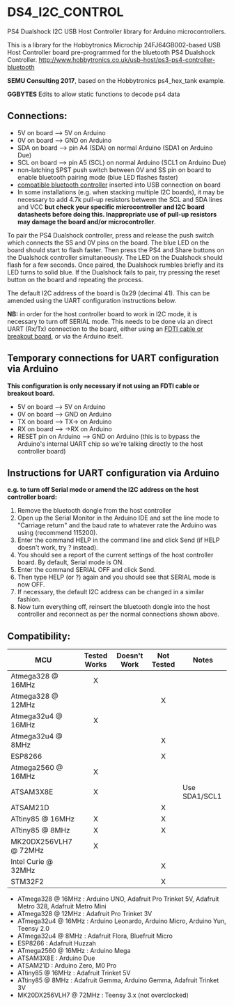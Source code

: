 
# DS4_I2C_CONTROL
PS4 Dualshock I2C USB Host Controller library for Arduino microcontrollers.

This is a library for the Hobbytronics Microchip 24FJ64GB002-based USB Host Controller board pre-programmed for the bluetooth PS4 Dualshock Controller.
http://www.hobbytronics.co.uk/usb-host/ps3-ps4-controller-bluetooth
   
**SEMU Consulting 2017**, based on the Hobbytronics ps4_hex_tank example.

**GGBYTES**  Edits to allow static functions to decode ps4 data

## Connections:
   * 5V on board --> 5V on Arduino
   * 0V on board --> GND on Arduino
   * SDA on board --> pin A4 (SDA) on normal Arduino (SDA1 on Arduino Due)
   * SCL on board --> pin A5 (SCL) on normal Arduino (SCL1 on Arduino Due)
   * non-latching SPST push switch between 0V and SS pin on board to enable bluetooth pairing mode (blue LED flashes faster)
   * [compatible bluetooth controller](http://www.hobbytronics.co.uk/bluetooth-4-dongle) inserted into USB connection on board
   * In some installations (e.g. when stacking multiple I2C boards), it may be necessary to add 4.7k pull-up resistors between the SCL and SDA lines and VCC **but check your specific microcontroller and I2C board datasheets before doing this. Inappropriate use of pull-up resistors may damage the board and/or microcontroller**.

To pair the PS4 Dualshock controller, press and release the push switch which connects the SS and 0V pins on the board. The blue LED on the board should start to flash faster. Then press the PS4 and Share buttons on the Dualshock controller simultaneously. The LED on the Dualshock should flash for a few seconds. Once paired, the Dualshock rumbles briefly and its LED turns to solid blue. If the Dualshock fails to pair, try pressing the reset button on the board and repeating the process.

The default I2C address of the board is 0x29 (decimal 41). This can be amended using the UART configuration instructions below.

**NB:** in order for the host controller board to work in I2C mode, it is necessary to turn off SERIAL mode. This needs to be done via an  direct UART (Rx/Tx) connection to the board, either using an [FDTI cable or breakout board](http://www.hobbytronics.co.uk/ftdi-basic), or via the Arduino itself.

## Temporary connections for UART configuration via Arduino 

**This configuration is only necessary if not using an FDTI cable or breakout board.**

   * 5V on board --> 5V on Arduino
   * 0V on board --> GND on Arduino
   * TX on board --> TX-> on Arduino
   * RX on board --> ->RX on Arduino
   * RESET pin on Arduino --> GND on Arduino (this is to bypass the Arduino's internal UART chip so we're talking directly to the host controller board)

## Instructions for UART configuration via Arduino 

**e.g. to turn off Serial mode or amend the I2C address on the host controller board:**

   1. Remove the bluetooth dongle from the host controller
   2. Open up the Serial Monitor in the Arduino IDE and set the line mode to "Carriage return" and the baud rate to whatever rate the Arduino was using (recommend 115200).
   3. Enter the command HELP in the command line and click Send (if HELP doesn't work, try ? instead). 
   4. You should see a report of the current settings of the host controller board. By default, Serial mode is ON.
   5. Enter the command SERIAL OFF and click Send.
   6. Then type HELP (or ?) again and you should see that SERIAL mode is now OFF.
   7. If necessary, the default I2C address can be changed in a similar fashion.
   8. Now turn everything off, reinsert the bluetooth dongle into the host controller and reconnect as per the normal connections shown above.

<!-- START COMPATIBILITY TABLE -->

## Compatibility:

MCU                | Tested Works | Doesn't Work | Not Tested  | Notes
------------------ | :----------: | :----------: | :---------: | -----
Atmega328 @ 16MHz  |      X       |             |            | 
Atmega328 @ 12MHz  |              |             |     X      | 
Atmega32u4 @ 16MHz |      X       |             |            | 
Atmega32u4 @ 8MHz  |              |             |     X      | 
ESP8266            |              |             |     X      | 
Atmega2560 @ 16MHz |      X       |             |            | 
ATSAM3X8E          |      X       |             |            | Use SDA1/SCL1
ATSAM21D           |              |             |     X      | 
ATtiny85 @ 16MHz   |      X       |             |     X      | 
ATtiny85 @ 8MHz    |      X       |             |     X      | 
MK20DX256VLH7 @ 72MHz |      X       |             |            |
Intel Curie @ 32MHz |             |             |     X       | 
STM32F2            |             |             |     X       | 

  * ATmega328 @ 16MHz : Arduino UNO, Adafruit Pro Trinket 5V, Adafruit Metro 328, Adafruit Metro Mini
  * ATmega328 @ 12MHz : Adafruit Pro Trinket 3V
  * ATmega32u4 @ 16MHz : Arduino Leonardo, Arduino Micro, Arduino Yun, Teensy 2.0
  * ATmega32u4 @ 8MHz : Adafruit Flora, Bluefruit Micro
  * ESP8266 : Adafruit Huzzah
  * ATmega2560 @ 16MHz : Arduino Mega
  * ATSAM3X8E : Arduino Due
  * ATSAM21D : Arduino Zero, M0 Pro
  * ATtiny85 @ 16MHz : Adafruit Trinket 5V
  * ATtiny85 @ 8MHz : Adafruit Gemma, Arduino Gemma, Adafruit Trinket 3V
  * MK20DX256VLH7 @ 72MHz : Teensy 3.x (not overclocked)

<!-- END COMPATIBILITY TABLE -->
